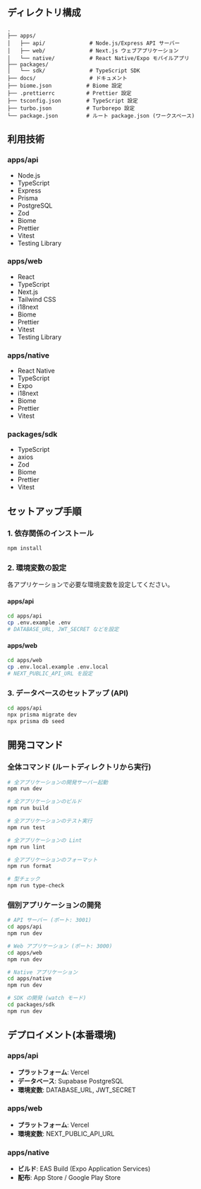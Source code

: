 ## ディレクトリ構成

```
.
├── apps/
│   ├── api/              # Node.js/Express API サーバー
│   ├── web/              # Next.js ウェブアプリケーション
│   └── native/           # React Native/Expo モバイルアプリ
├── packages/
│   └── sdk/              # TypeScript SDK
├── docs/                 # ドキュメント
├── biome.json           # Biome 設定
├── .prettierrc          # Prettier 設定
├── tsconfig.json        # TypeScript 設定
├── turbo.json           # Turborepo 設定
└── package.json         # ルート package.json (ワークスペース)
```

## 利用技術

### apps/api

- Node.js
- TypeScript
- Express
- Prisma
- PostgreSQL
- Zod
- Biome
- Prettier
- Vitest
- Testing Library

### apps/web

- React
- TypeScript
- Next.js
- Tailwind CSS
- i18next
- Biome
- Prettier
- Vitest
- Testing Library

### apps/native

- React Native
- TypeScript
- Expo
- i18next
- Biome
- Prettier
- Vitest

### packages/sdk

- TypeScript
- axios
- Zod
- Biome
- Prettier
- Vitest


## セットアップ手順

### 1. 依存関係のインストール

```bash
npm install
```

### 2. 環境変数の設定

各アプリケーションで必要な環境変数を設定してください。

#### apps/api

```bash
cd apps/api
cp .env.example .env
# DATABASE_URL, JWT_SECRET などを設定
```

#### apps/web

```bash
cd apps/web
cp .env.local.example .env.local
# NEXT_PUBLIC_API_URL を設定
```

### 3. データベースのセットアップ (API)

```bash
cd apps/api
npx prisma migrate dev
npx prisma db seed
```

## 開発コマンド

### 全体コマンド (ルートディレクトリから実行)

```bash
# 全アプリケーションの開発サーバー起動
npm run dev

# 全アプリケーションのビルド
npm run build

# 全アプリケーションのテスト実行
npm run test

# 全アプリケーションの Lint
npm run lint

# 全アプリケーションのフォーマット
npm run format

# 型チェック
npm run type-check
```

### 個別アプリケーションの開発

```bash
# API サーバー (ポート: 3001)
cd apps/api
npm run dev

# Web アプリケーション (ポート: 3000)
cd apps/web
npm run dev

# Native アプリケーション
cd apps/native
npm run dev

# SDK の開発 (watch モード)
cd packages/sdk
npm run dev
```

## デプロイメント(本番環境)

### apps/api

- **プラットフォーム**: Vercel
- **データベース**: Supabase PostgreSQL
- **環境変数**: DATABASE_URL, JWT_SECRET

### apps/web

- **プラットフォーム**: Vercel
- **環境変数**: NEXT_PUBLIC_API_URL

### apps/native

- **ビルド**: EAS Build (Expo Application Services)
- **配布**: App Store / Google Play Store
